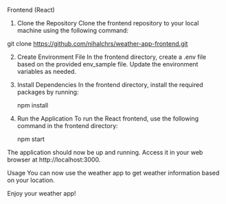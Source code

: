 Frontend (React)

1. Clone the Repository
   Clone the frontend repository to your local machine using the following command:

git clone https://github.com/nihalchrs/weather-app-frontend.git

2. Create Environment File
   In the frontend directory, create a .env file based on the provided env_sample file. Update the environment variables as needed.

3. Install Dependencies
   In the frontend directory, install the required packages by running:

   npm install

4. Run the Application
   To run the React frontend, use the following command in the frontend directory:

   npm start

The application should now be up and running. Access it in your web browser at http://localhost:3000.

Usage
You can now use the weather app to get weather information based on your location.

Enjoy your weather app!
